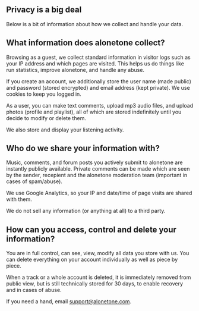 
## Privacy is a big deal

Below is a bit of information about how we collect and handle your data.

## What information does alonetone collect?

Browsing as a guest, we collect standard information in visitor logs such as your IP address and which pages are visited. This helps us do things like run statistics, improve alonetone, and handle any abuse.

If you create an account, we additionally store the user name (made public) and password (stored encrypted) and email address (kept private). We use cookies to keep you logged in.

As a user, you can make text comments, upload mp3 audio files, and upload photos (profile and playlist), all of which are stored indefinitely until you decide to modify or delete them.

We also store and display your listening activity.

## Who do we share your information with?

Music, comments, and forum posts you actively submit to alonetone are instantly publicly available. Private comments can be made which are seen by the sender, recepient and the alonetone moderation team (important in cases of spam/abuse).

We use Google Analytics, so your IP and date/time of page visits are shared with them.

We do not sell any information (or anything at all) to a third party.


## How can you access, control and delete your information?

You are in full control, can see, view, modify all data you store with us. You can delete everything on your account individually as well as piece by piece.

When a track or a whole account is deleted, it is immediately removed from public view, but is still technically stored for 30 days, to enable recovery and in cases of abuse.

If you need a hand, email support@alonetone.com.
